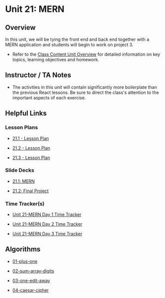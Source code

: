 # Unit 21: MERN

## Overview

In this unit, we will be tying the front end and back end together with a MERN application and students will begin to work on project 3.

  * Refer to the [Class Content Unit Overview](../../../01-Class-Content/21-MERN/README.md) for detailed information on key topics, learning objectives and homework.

## Instructor / TA Notes

* The activities in this unit will contain significantly more boilerplate than the previous React lessons. Be sure to direct the class's attention to the important aspects of each exercise.

## Helpful Links

### Lesson Plans

  * [21.1 - Lesson Plan](01-Day_MERN/21.1-LESSON-PLAN.md)

  * [21.2 - Lesson Plan](02-Day_Intro-Project-3/21.2-LESSON-PLAN.md)

  * [21.3 - Lesson Plan](03-Day_React-Project-3/21.3-LESSON-PLAN.md)

### Slide Decks

  * [21.1: MERN](https://docs.google.com/presentation/d/1pTDZ37jFNFVHDa6v9qxRHr_CtKVWj0WOJ2O5p_ZlDEY/edit?usp=sharing)

  * [21.2: Final Project](https://docs.google.com/presentation/d/1ulUf1lCaj4sH1K7ym8sZL1IOuvHDeiwbe_NAOBqhwE8/edit?usp=sharing)

### Time Tracker(s)

  * [Unit 21-MERN Day 1 Time Tracker](https://docs.google.com/spreadsheets/d/1mZOzw2A6_s5C_u-18Z1hFxNO4m9FqDc_qiq0c_Tis80/edit#gid=1323041200)

  * [Unit 21-MERN Day 2 Time Tracker](https://docs.google.com/spreadsheets/d/1uEOFspLvfjW6erY3dHVnOx5FXQal0ZUO9XIsYyobfXE/edit#gid=1526123852)

  * [Unit 21-MERN Day 3 Time Tracker](https://docs.google.com/spreadsheets/d/1tCQWgjimAwuPSHc2KSJfYLKA2pEcMfHQf8AZnfWfYKA/edit#gid=1938794889)

## Algorithms

  * [01-plus-one](../../../01-Class-Content/21-MERN/03-Algorithms/01-plus-one)

  * [02-sum-array-digits](../../../01-Class-Content/21-MERN/03-Algorithms/02-sum-array-digits)

  * [03-one-edit-away](../../../01-Class-Content/21-MERN/03-Algorithms/03-one-edit-away)

  * [04-caesar-cipher](../../../01-Class-Content/21-MERN/03-Algorithms/04-caesar-cipher)